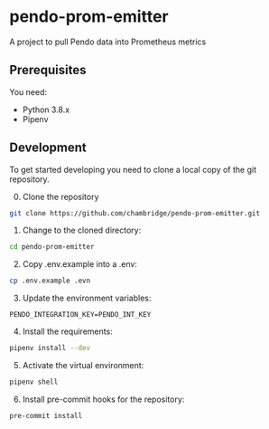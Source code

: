 # pendo-prom-emitter
A project to pull Pendo data into Prometheus metrics


## Prerequisites
You need:

- Python 3.8.x
- Pipenv

## Development
To get started developing you need to clone a local copy of the git repository.

0. Clone the repository
```bash
git clone https://github.com/chambridge/pendo-prom-emitter.git
```

1. Change to the cloned directory:
```bash
cd pendo-prom-emitter
```
2. Copy .env.example into a .env:

```bash
cp .env.example .evn
```

3. Update the environment variables:
```
PENDO_INTEGRATION_KEY=PENDO_INT_KEY
```

4. Install the requirements:

```bash
pipenv install --dev
```

5. Activate the virtual environment:
```bash
pipenv shell
```

6. Install pre-commit hooks for the repository:
```bash
pre-commit install
```
